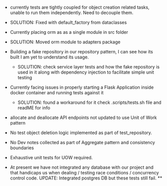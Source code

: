 -   currently tests are tightly coupled for object creation related tasks, unable to run them independently. Need to decouple them.
  - SOLUTION: Fixed with default_factory from dataclasses
  
-   Currently placing orm as as a single module in src folder 
  - SOLUTION: Moved orm module to adapters package

- Building a fake repository in our repository pattern, I can see how its built I am yet to understand its usage. 
  - SOLUTION: check service layer tests and how the fake repository is used in it along with dependency injection to facilitate simple unit testing

- Currently facing issues in properly starting a Flask Application inside docker container and running tests against it 
  - SOLUTION: found a workaround for it check .scripts/tests.sh file and readME for info

- allocate and deallocate API endpoints not updated to use Unit of Work pattern

- No test object deletion logic implemented as part of test_repository.

- No Dev notes collected as part of Aggregate pattern and consistency boundaries

- Exhaustive unit tests for UOW required.

-  At present we have not integrated any database with our project and that handicaps us when dealing / testing
    race conditions / concurrency control code.
    UPDATE: Integrated postgres DB but these tests still fail. **

